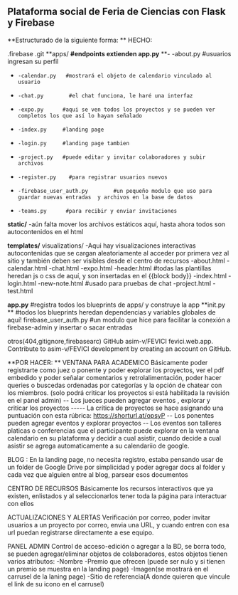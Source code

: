 ## Plataforma social de Feria de Ciencias con Flask y Firebase



**Estructurado de la siguiente forma:
**
HECHO:

.firebase
.git
**apps/  **#endpoints extienden app.py**
**-     -about.py      #usuarios ingresan su perfil 
-     -calendar.py   #mostrará el objeto de calendario vinculado al usuario
-     -chat.py        #el chat funciona, le haré una interfaz
-     -expo.py      #aqui se ven todos los proyectos y se pueden ver completos los que así lo hayan señalado
-     -index.py     #landing page
-     -login.py     #landing page tambien
-     -project.py   #puede editar y invitar colaboradores y subir archivos
-     -register.py    #para registrar usuarios nuevos
-     -firebase_user_auth.py        #un pequeño modulo que uso para guardar nuevas entradas  y archivos en la base de datos
-     -teams.py      #para recibir y enviar invitaciones 

**static/**
    -aún falta mover los archivos estáticos aquí, hasta ahora todos son autocontenidos en el html

**templates/**
    visualizations/ 
        -Aqui hay visualizaciones interactivas autocontenidas que se cargan aleatoriamente al acceder por primera vez al sitio y también deben ser visibles desde el centro de recursos
    -about.html 
    -calendar.html
    -chat.html
    -expo.html
    -header.html    #todas las plantillas heredan js o css de aquí, y son insertadas en el {{block body}}
    -index.html
    -login.html
    -new-note.html   #usado para pruebas de chat
    -project.html
    -test.html

**app.py**  #registra todos los blueprints de apps/ y construye la app
**init.py **  #todos los blueprints heredan dependencias y variables globales de aquí!
firebase_user_auth.py     #un modulo que hice para facilitar la conexión a firebase-admin y insertar o sacar entradas

otros(404,gitignore,firebasearc)
GitHub
asim-v/FEVICI
fevici.web.app. Contribute to asim-v/FEVICI development by creating an account on GitHub.

**POR HACER:
**
VENTANA PARA ACADEMICO Básicamente poder 
registrarte como juez o ponente y poder explorar los proyectos, ver el pdf embedido y poder señalar comentarios y retrolalimentación, poder hacer queries o buscedas ordenadas por categorías y la opción de chatear con los miembros. (solo podrá criticar los proyectos si está habilitada la revisión en el panel admin)
    -- Los jueces pueden agregar eventos , explorar y criticar los proyectos
    ----- La crítica de proyectos se hace asignando una puntuación con esta rúbrica: https://shorturl.at/opsyP
    -- Los ponentes pueden agregar eventos y explorar proyectos
    -- Los eventos son talleres platicas o conferencias que el participante puede explorar en la ventana calendario en su plataforma y decidir a cual asistir, cuando decide a cual asistir se agrega automaticamente a su calendariio de google.

BLOG : En la landing page, no necesita registro,  estaba pensando usar de un folder de Google Drive por simplicidad y poder agregar docs al folder y cada vez que alguien entre al blog, parsear esos documentos

CENTRO DE RECURSOS Básicamente los recursos interactivos que ya existen, enlistados y al seleccionarlos tener toda la página para interactuar con ellos

ACTUALIZACIONES Y ALERTAS Verificación por correo, poder invitar usuarios a un proyecto por correo, envia una URL, y cuando entren con esa url puedan registrarse directamente a ese equipo.

PANEL ADMIN Control de acceso-edición o agregar a la BD, se borra todo, se pueden agregar/eliminar objetos de colaboradores, estos objetos tienen varios atributos: 
    -Nombre
    -Premio que ofrecen (puede ser nulo y  si tienen un premio se muestra en la landing page)
    -Imagen(se mostrará en el carrusel de la laning page)
    -Sitio de referencia(A donde quieren que vincule el link de su icono en el carrusel)

